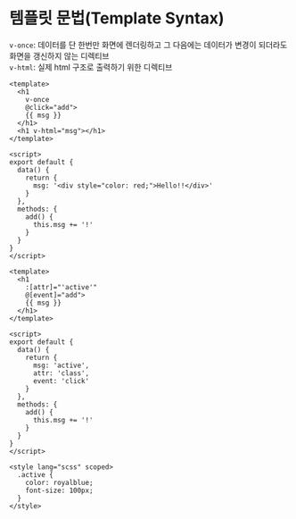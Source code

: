# 템플릿 문법(Template Syntax)
`v-once`: 데이터를 단 한번만 화면에 렌더링하고 그 다음에는 데이터가 변경이 되더라도 화면을 갱신하지 않는 디렉티브  
`v-html`: 실제 html 구조로 출력하기 위한 디렉티브

```vue
<template>
  <h1 
    v-once
    @click="add">
    {{ msg }}
  </h1>
  <h1 v-html="msg"></h1>
</template>

<script>
export default {
  data() {
    return {
      msg: '<div style="color: red;">Hello!!</div>'
    }
  },
  methods: {
    add() {
      this.msg += '!'
    }
  }
}
</script>
```

```vue
<template>
  <h1
    :[attr]="'active'"
    @[event]="add">
    {{ msg }}
  </h1>
</template>

<script>
export default {
  data() {
    return {
      msg: 'active',
      attr: 'class',
      event: 'click'
    }
  },
  methods: {
    add() {
      this.msg += '!'
    }
  }
}
</script>

<style lang="scss" scoped>
  .active {
    color: royalblue;
    font-size: 100px;
  }
</style>

```